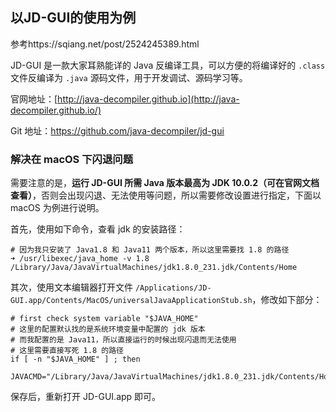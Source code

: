 ## 以JD-GUI的使用为例

参考https://sqiang.net/post/2524245389.html

JD-GUI 是一款大家耳熟能详的 Java 反编译工具，可以方便的将编译好的 `.class` 文件反编译为 `.java` 源码文件，用于开发调试、源码学习等。

官网地址：[http://java-decompiler.github.io](http://java-decompiler.github.io/)

Git 地址：https://github.com/java-decompiler/jd-gui



### 解决在 macOS 下闪退问题

需要注意的是，**运行 JD-GUI 所需 Java 版本最高为 JDK 10.0.2（可在官网文档查看）**，否则会出现闪退、无法使用等问题，所以需要修改设置进行指定，下面以 macOS 为例进行说明。

首先，使用如下命令，查看 jdk 的安装路径：

```
# 因为我只安装了 Java1.8 和 Java11 两个版本，所以这里需要找 1.8 的路径
➜ /usr/libexec/java_home -v 1.8
/Library/Java/JavaVirtualMachines/jdk1.8.0_231.jdk/Contents/Home
```

其次，使用文本编辑器打开文件 `/Applications/JD-GUI.app/Contents/MacOS/universalJavaApplicationStub.sh`，修改如下部分：

```
# first check system variable "$JAVA_HOME"
# 这里的配置默认找的是系统环境变量中配置的 jdk 版本
# 而我配置的是 Java11，所以直接运行的时候出现闪退而无法使用
# 这里需要直接写死 1.8 的路径
if [ -n "$JAVA_HOME" ] ; then
	JAVACMD="/Library/Java/JavaVirtualMachines/jdk1.8.0_231.jdk/Contents/Home/bin/java"
```

保存后，重新打开 JD-GUI.app 即可。

